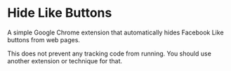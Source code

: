 # Hide Like Buttons

A simple Google Chrome extension that automatically hides Facebook Like buttons from web pages.

This does not prevent any tracking code from running. You should use another extension or technique for that.
